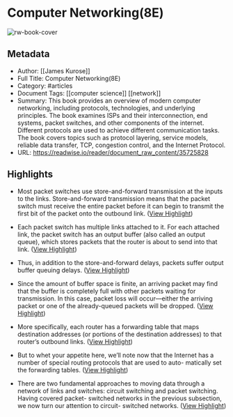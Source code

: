 # Computer Networking(8E)

![rw-book-cover](https://readwise-assets.s3.amazonaws.com/media/reader/parsed_document_assets/35725828/PY-QNxgm5s6Zfay4hK6Ac422aTF_UspwnxR5rT5Qdx0-cover_tDUecj4.png)

## Metadata
- Author: [[James Kurose]]
- Full Title: Computer Networking(8E)
- Category: #articles
- Document Tags: [[computer science]] [[network]] 
- Summary: This book provides an overview of modern computer networking, including protocols, technologies, and underlying principles. The book examines ISPs and their interconnection, end systems, packet switches, and other components of the internet. Different protocols are used to achieve different communication tasks. The book covers topics such as protocol layering, service models, reliable data transfer, TCP, congestion control, and the Internet Protocol.
- URL: https://readwise.io/reader/document_raw_content/35725828

## Highlights
- Most packet switches use store-and-forward transmission at the inputs to the links. Store-and-forward transmission means that the packet switch must receive the entire packet before it can begin to transmit the first bit of the packet onto the outbound link. ([View Highlight](https://read.readwise.io/read/01k0g04g4hbs5ryhq8e9kbzpwj))

- Each packet switch has multiple links attached to it. For each attached link, the packet switch has an output buffer (also called an output queue), which stores packets that the router is about to send into that link. ([View Highlight](https://read.readwise.io/read/01k0h43pa642pxc600tgb2pby2))

- Thus, in addition to the store-and-forward delays, packets suffer output buffer queuing delays. ([View Highlight](https://read.readwise.io/read/01k0h4kq525ypbt5tjy0khp8n8))

- Since the amount of buffer space is finite, an arriving packet may find that the buffer is completely full with other packets waiting for transmission. In this case, packet loss will occur—either the arriving packet or one of the already-queued packets will be dropped. ([View Highlight](https://read.readwise.io/read/01k0h4mc238p2vnep6vzp3dh17))

- More specifically, each router has a forwarding table that maps destination addresses (or portions of the destination addresses) to that router’s outbound links. ([View Highlight](https://read.readwise.io/read/01k0h510b5vd24t7h2zqsphrg8))

- But to whet your appetite here, we’ll note now that the Internet has a number of special routing protocols that are used to auto- matically set the forwarding tables. ([View Highlight](https://read.readwise.io/read/01k0h52ppkh4dmggnay9hs4gf3))

- There are two fundamental approaches to moving data through a network of links and switches: circuit switching and packet switching. Having covered packet- switched networks in the previous subsection, we now turn our attention to circuit- switched networks. ([View Highlight](https://read.readwise.io/read/01k0h5p4e61ar0ksqes3yh35xt))

